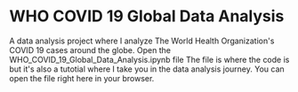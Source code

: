 # WHO COVID 19 Global Data Analysis
A data analysis project where I analyze The World Health Organization's COVID 19 cases around the globe.
Open the WHO_COVID_19_Global_Data_Analysis.ipynb file The file is where the code is but it's also a tutotial where I take you in the data analysis journey. You can open the file right here in your browser.
